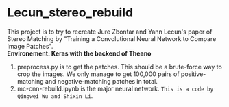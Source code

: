 # Lecun_stereo_rebuild
This project is to try to recreate Jure Zbontar and Yann Lecun's paper of Stereo Matching by "Training a Convolutional Neural Network to Compare Image Patches".  
**Environement: Keras with the backend of Theano**
1. preprocess.py is to get the patches. This should be a brute-force way to crop the images. We only manage to get 100,000 pairs of positive-matching and negative-matching patches in total.
2. mc-cnn-rebuild.ipynb is the major neural network.
`This is a code by Qingwei Wu and Shixin Li`.
